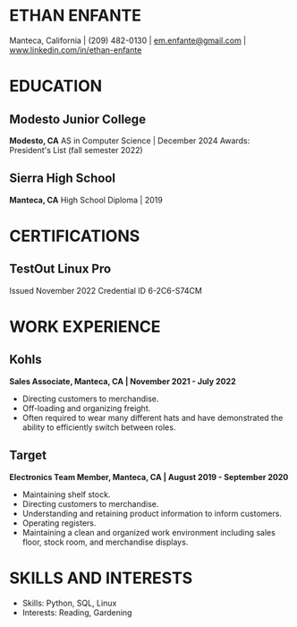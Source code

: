 # ETHAN ENFANTE
Manteca, California | (209) 482-0130 | em.enfante@gmail.com | www.linkedin.com/in/ethan-enfante
# EDUCATION
## Modesto Junior College
**Modesto, CA**
AS in Computer Science | December 2024
Awards: President's List (fall semester 2022)
 
## Sierra High School
**Manteca, CA**
High School Diploma | 2019
# CERTIFICATIONS
## TestOut Linux Pro
Issued November 2022
Credential ID 6-2C6-S74CM
# WORK EXPERIENCE
## Kohls
**Sales Associate, Manteca, CA | November 2021 - July 2022**
- Directing customers to merchandise.
- Off-loading and organizing freight.
- Often required to wear many different hats and have demonstrated the ability to efficiently switch between roles.
## Target
**Electronics Team Member, Manteca, CA | August 2019 - September 2020**
- Maintaining shelf stock.
- Directing customers to merchandise.
- Understanding and retaining product information to inform customers.
- Operating registers.
- Maintaining a clean and organized work environment including sales floor, stock room, and merchandise displays.
# SKILLS AND INTERESTS
- Skills: Python, SQL, Linux
- Interests: Reading, Gardening
